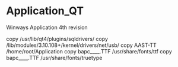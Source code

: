 # Application_QT
Winways Application 4th revision

copy  /usr/lib/qt4/plugins/sqldrivers/
copy  /lib/modules/3.10.108+/kernel/drivers/net/usb/
copy  AAST-TT /home/root/Application
copy bapc____.TTF /usr/share/fonts/ttf
copy bapc____.TTF /usr/share/fonts/truetype
